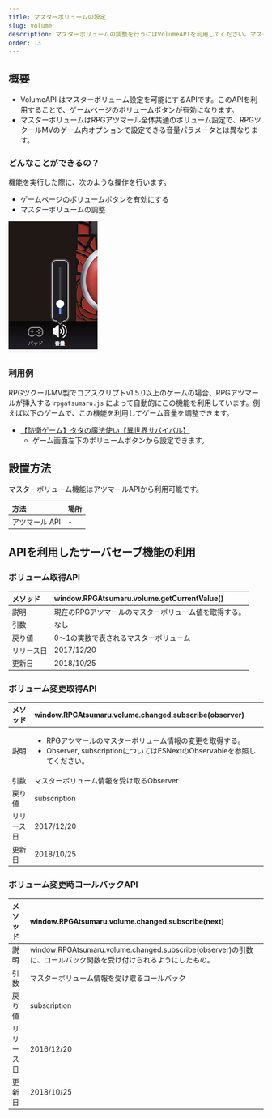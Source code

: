 ```yaml
---
title: マスターボリュームの設定
slug: volume
description: マスターボリュームの調整を行うにはVolumeAPIを利用してください。マスターボリューム設定は現在APIのみで利用が可能で、プラグインを通じた機能利用はできません。
order: 13
---
```


## 概要
- VolumeAPI はマスターボリューム設定を可能にするAPIです。このAPIを利用することで、ゲームページのボリュームボタンが有効になります。
- マスターボリュームはRPGアツマール全体共通のボリューム設定で、RPGツクールMVのゲーム内オプションで設定できる音量パラメータとは異なります。

### どんなことができるの？

機能を実行した際に、次のような操作を行います。

- ゲームページのボリュームボタンを有効にする
- マスターボリュームの調整

![ボリューム設定](/images/volume.png)

### 利用例

RPGツクールMV製でコアスクリプトv1.5.0以上のゲームの場合、RPGアツマールが挿入する `rpgatsumaru.js` によって自動的にこの機能を利用しています。例えば以下のゲームで、この機能を利用してゲーム音量を調整できます。

- [【防衛ゲーム】タタの魔法使い【異世界サバイバル】](https://game.nicovideo.jp/atsumaru/games/gm7601)
  - ゲーム画面左下のボリュームボタンから設定できます。

## 設置方法

マスターボリューム機能はアツマールAPIから利用可能です。

方法 | 場所
:---|:---
アツマール API | -

## APIを利用したサーバセーブ機能の利用

### ボリューム取得API
メソッド | window.RPGAtsumaru.volume.getCurrentValue()
:---|:---
説明 | 現在のRPGアツマールのマスターボリューム値を取得する。
引数 | なし
戻り値 | 0～1の実数で表されるマスターボリューム
リリース日 | 2017/12/20
更新日 | 2018/10/25

### ボリューム変更取得API
メソッド | window.RPGAtsumaru.volume.changed.subscribe(observer)
:---|:---
説明 | <ul><li>RPGアツマールのマスターボリューム情報の変更を取得する。</li><li>Observer, subscriptionについてはESNextのObservableを参照してください。</li></ul>
引数 | マスターボリューム情報を受け取るObserver
戻り値 | subscription
リリース日 | 2017/12/20
更新日 | 2018/10/25

### ボリューム変更時コールバックAPI
メソッド | window.RPGAtsumaru.volume.changed.subscribe(next)
:---|:---
説明 | window.RPGAtsumaru.volume.changed.subscribe(observer)の引数に、コールバック関数を受け付けられるようにしたもの。
引数 | マスターボリューム情報を受け取るコールバック
戻り値 | subscription
リリース日 | 2016/12/20
更新日 | 2018/10/25
